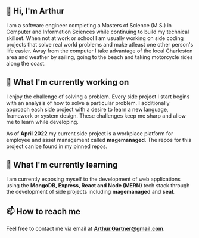 ## 👋 Hi, I'm Arthur
I am a software engineer completing a Masters of Science (M.S.) in Computer and Information Sciences while continuing to build my technical skillset. When not at work or school I am usually working on side coding projects that solve real world problems and make atleast one other person's life easier. Away from the computer I take advantage of the local Charleston area and weather by sailing, going to the beach and taking motorcycle rides along the coast.

## 🔭 What I'm currently working on
I enjoy the challenge of solving a problem. Every side project I start begins with an analysis of how to solve a particular problem. I additionally approach each side project with a desire to learn a new language, framework or system design. These challenges keep me sharp and allow me to learn while developing.

As of **April 2022** my current side project is a workplace platform for employee and asset management called **magemanaged**. The repos for this project can be found in my pinned repos.

## 🌱 What I'm currently learning
I am currently exposing myself to the development of web applications using the **MongoDB, Express, React and Node (MERN)** tech stack through the development of side projects including **magemanaged** and **seal**.

## 📫 How to reach me
Feel free to contact me via email at **Arthur.Gartner@gmail.com**.


<!--
**ArthurGartner/arthurgartner** is a ✨ _special_ ✨ repository because its `README.md` (this file) appears on your GitHub profile.

Here are some ideas to get you started:

- 🔭 I’m currently working on ...
- 🌱 I’m currently learning ...
- 👯 I’m looking to collaborate on ...
- 🤔 I’m looking for help with ...
- 💬 Ask me about ...
- 📫 How to reach me: ...
- 😄 Pronouns: ...
- ⚡ Fun fact: ...
-->
